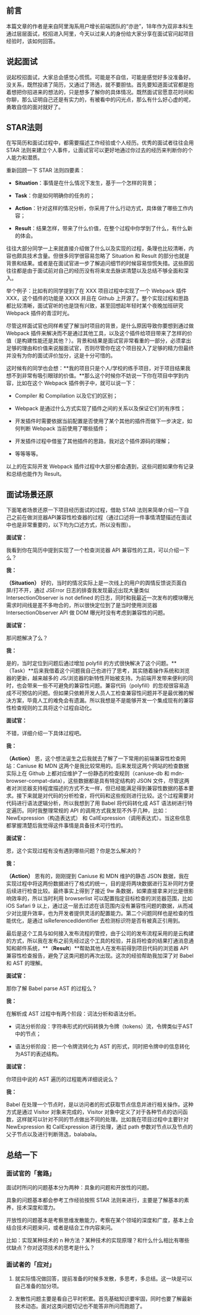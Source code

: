 ## 前言  

本篇文章的作者是来自阿里淘系用户增长前端团队的“亦逊”，18年作为双非本科生通过层层面试，校招进入阿里，今天以过来人的身份给大家分享在面试官问起项目经验时，该如何回答。

## 说起面试

说起校招面试，大家总会感觉心慌慌。可能是不自信，可能是感觉好多没准备好。没关系，既然投递了简历，又通过了筛选，就不要胆怯。首先要知道面试官都是抱着想把你招进来的想法的，只是想多了解你的具体情况。既然面试官愿意花时间和你聊，那么证明自己还是有实力的，有被看中的闪光点，那么有什么好心虚的呢，勇敢自信的面对就好了。

## STAR法则

在写简历和面试过程中，都需要描述工作经验或个人经历。优秀的面试者往往会用 STAR 法则来建立个人事件，让面试官可以更好地通过你过去的经历来判断你的个人能力和潜质。

重新回顾一下 STAR 法则四要素：

- **Situation**：事情是在什么情况下发生，基于一个怎样的背景；
    
- **Task**：你是如何明确你的任务的；
    
- **Action**：针对这样的情况分析，你采用了什么行动方式，具体做了哪些工作内容；
    
- **Result**：结果怎样，带来了什么价值，在整个过程中你学到了什么，有什么新的体会。

往往大部分同学一上来就直接介绍做了什么以及实现的过程，条理也比较清晰，内容也颇具技术含量。但很多同学很容易忽略了 Situation 和 Result 的部分也就是背景和结果。或者是在面试官进一步了解追问细节的时候容易惊慌失措。这些原因往往都是由于面试前对自己的经历没有将来龙去脉讲清楚以及总结不够全面和深入。

举个例子：比如有的同学提到了在 XXX 项目过程中实现了一个 Webpack 插件 XXX，这个插件的功能是 XXXX 并且在 Github 上开源了。整个实现过程和思路都比较清晰，面试官听的也是饶有兴致，甚至回想起年轻时某个夜晚加班研究 Webpack 插件的青涩时光。

尽管这样面试官也同样希望了解当时项目的背景，是什么原因导致你要想到通过做 Webpack 插件来解决而不是通过其他工具，以及这个插件给项目带来了怎样的价值（是构建性能还是其他？）。背景和结果是面试官非常看重的一部分，必须拿出足够的理由和价值来说服面试官，否则尽管你在这个项目投入了足够的精力但最终并没有为你的面试评价加分，这是十分可惜的。

这时候有的同学也会想：**我的项目只是个人/学校的练手项目，对于项目结果我想不到非常有吸引眼球的价值。**那么这个时候你不妨说一下你在项目中学到内容，比如在这个 Webpack 插件例子中，就可以说一下：

- Compiler 和 Compilation 以及它们的区别；
    
- Webpack 是通过什么方式实现了插件之间的关系以及保证它们的有序性；
    
- 开发插件时需要依据当前配置是否使用了某个其他的插件而做下一步决定，如何判断 Webpack 当前使用了哪些插件；
    
- 开发插件过程中借鉴了其他插件的思路，我对这个插件源码的理解；
    
- 等等等等。
    

以上的在实际开发 Webpack 插件过程中大部分都会遇到，这些问题如果你有记录和总结也能作为 Result。

## 面试场景还原

下面笔者场景还原一下项目经历面试的过程，借助 STAR 法则来简单介绍一下自己之前在做浏览器API兼容性检查器的过程（通过口述将一件事情清楚描述在面试中也是非常重要的，以下均为口述方式，所以没有图）。

**面试官：**

我看到你在简历中提到实现了一个检查浏览器 API 兼容性的工具，可以介绍一下么？

**我：**

**（Situation）** 好的，当时的情况实际上是一次线上的用户的舆情反馈说页面白屏/打不开，通过 JSError 日志的排查我发现最近出现大量类似 IntersectionObserver is not defined 的日志，同时和我最近一次发布的模块曝光需求时间线是差不多吻合的，所以很快定位到了是当时使用浏览器 IntersectionObserver API 做 DOM 曝光时没有考虑到兼容性的问题。

**面试官：**

那问题解决了么？

**我：**

是的，当时定位到问题后通过增加 polyfill 的方式很快解决了这个问题。**（Task）**后来我借着这个问题我自己也进行了思考，其实随着操作系统和浏览器的更新，越来越多的 JS/浏览器的新特性开始被支持。为前端开发带来便利的同时，也会带来一些不可避免的兼容性问题。兼容代码（polyfill）的忽视很容易造成不可预估的问题。但如果只依赖开发人员人工检查兼容性问题并不是最优雅的解决方案，毕竟人工的难免会有遗漏。所以我想是不是能够开发一个集成现有的兼容性检查规则的工具将这个过程自动化。

**面试官：**

不错，详细介绍一下具体过程吧。

**我：**

**（Action）** 恩，这个想法诞生之后我就去了解了一下常用的前端兼容性检查网站：Caniuse 和 MDN 这两个是我比较常用的。后来发现这两个网站的检查数据实际上在 Github 上都对应维护了一份静态的检查规则（caniuse-db 和 mdn-browser-compat-data），这些数据都是具有特定结构的 JSON 文件，尽管这两者对浏览器支持程度描述的方式不太一样，但已经能满足得到兼容性数据的基本要求。接下来就是对代码的分析检查，将代码和这些规则进行比较。这个过程需要对代码进行语法逻辑分析，所以我想到了用 Babel 将代码转化成 AST 语法树进行特定遍历。同时我整理常规的 API 的调用方式我发现不外乎几种，比如：NewExpression（构造表达式） 和 CallExpression（调用表达式）。当这些信息都掌握清楚后我觉得这件事情是具备技术可行性的。

**面试官：**

恩，这个实现过程有没有遇到哪些问题？你是怎么解决的？

**我：**

**（Action）** 恩有的，刚刚提到 Caniuse 和 MDN 维护的静态 JSON 数据，我在实现过程中将这两份数据进行了格式的统一，目的是将两块数据进行互补同时方便后续进行检查比较。最终事实上得到了接近 9w 条数据，如果直接拿来对比是很影响效率的，所以当时利用 browserlist 可以配置指定目标检查的浏览器范围，比如 iOS Safari 9 以上，通过这一层去过滤在该范围内没有兼容性问题的数据，从而减少对比提升效率，也为开发者提供灵活的配置能力。第二个问题同样也是检查的性能优化，是通过 isReferencedIdentifier 去检测标识符是否有被真正引用到。

最后是这个工具与如何接入发布流程的管控，由于公司的发布流程采用的是云构建的方式，所以我在发布之前先经过这个工具的校验，并且将检查的结果打通消息通知和邮件系统，**（**Result**）**帮助其他人在发布前得到项目代码的浏览器 API 兼容性检查报告，避免了这类问题的再次出现。这次的经验帮助我加深了对 Babel 和 AST 的理解。

**面试官：**

那你了解 Babel parse AST 的过程么？

**我：**

在解析成 AST 过程中有两个阶段：词法分析和语法分析。

- 词法分析阶段：字符串形式的代码转换为令牌（tokens）流，令牌类似于AST中的节点；
    
- 语法分析阶段：把一个令牌流转化为 AST 的形式，同时把令牌中的信息转化为AST的表述结构。
    

**面试官：**

你项目中说的 AST 遍历的过程能再详细说说么？

**我：**

Babel 在处理一个节点时，是以访问者的形式获取节点信息并进行相关操作。这种方式是通过 Visitor 对象来完成的，Visitor 对象中定义了对于各种节点的访问函数，这样就可以针对不同的节点做出不同的处理。比如我在项目过程中主要针对 NewExpression 和 CallExpression 进行处理，通过 path 参数对节点以及节点的父子节点以及进行判断筛选，balabala。

## 总结一下

### 面试官的「套路」

面试时所问的问题基本分为两种：具象的问题和开放性的问题。

具象的问题基本都会参考工作经验按照 STAR 法则来进行，主要是了解基本的素养，技术深度和潜力。

开放性的问题基本是考察思维发散能力，考察在某个领域的深度和广度，基本上会结合技术问题来问，或者是结合工作内容来问。

比如：实现某种技术的 n 种方法？某种技术的实现原理？和什么什么相比有哪些优缺点？你对这项技术的思考是什么？

### 面试者的「应对」

1. 就实际情况做回答，提前准备的时候多发散，多思考，多总结。这一块是可以自己准备的加分项。
    
2. 发散性问题主要是看自己平时积累。首先基础知识要牢固，同时也要了解最新技术动态。面对这类问题切记也不能答非所问而跑题了。